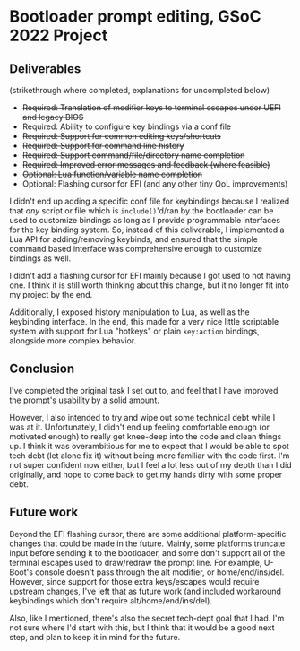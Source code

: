 
# Bootloader prompt editing, GSoC 2022 Project

## Deliverables

(strikethrough where completed, explanations for uncompleted below)

* ~~Required: Translation of modifier keys to terminal escapes under UEFI and legacy BIOS~~
* Required: Ability to configure key bindings via a conf file
* ~~Required: Support for common editing keys/shortcuts~~
* ~~Required: Support for command line history~~
* ~~Required: Support command/file/directory name completion~~
* ~~Required: Improved error messages and feedback (where feasible)~~
* ~~Optional: Lua function/variable name completion~~
* Optional: Flashing cursor for EFI (and any other tiny QoL improvements)

I didn't end up adding a specific conf file for keybindings because I realized that *any* script or file which is `include()`'d/ran by the bootloader can be used to customize bindings as long as I provide programmable interfaces for the key binding system.
So, instead of this deliverable, I implemented a Lua API for adding/removing keybinds, and ensured that the simple command based interface was comprehensive enough to customize bindings as well.

I didn't add a flashing cursor for EFI mainly because I got used to not having one. I think it is still worth thinking about this change, but it no longer fit into my project by the end.

Additionally, I exposed history manipulation to Lua, as well as the keybinding interface. In the end, this made for a very nice little scriptable system with support for Lua "hotkeys" or plain `key:action` bindings, alongside more complex behavior.

## Conclusion

I've completed the original task I set out to, and feel that I have improved the prompt's usability by a solid amount.

However, I also intended to try and wipe out some technical debt while I was at it. Unfortunately, I didn't end up feeling comfortable enough (or motivated enough) to really get knee-deep into the code and clean things up.
I think it was overambitious for me to expect that I would be able to spot tech debt (let alone fix it) without being more familiar with the code first. I'm not super confident now either, but I feel a lot less out of my depth than I did originally, and hope to come back to get my hands dirty with some proper debt.

## Future work

Beyond the EFI flashing cursor, there are some additional platform-specific changes that could be made in the future. Mainly, some platforms truncate input before sending it to the bootloader, and some don't support all of the terminal escapes used to draw/redraw the prompt line.
For example, U-Boot's console doesn't pass through the alt modifier, or home/end/ins/del. However, since support for those extra keys/escapes would require upstream changes, I've left that as future work (and included workaround keybindings which don't require alt/home/end/ins/del).

Also, like I mentioned, there's also the secret tech-dept goal that I had. I'm not sure where I'd start with this, but I think that it would be a good next step, and plan to keep it in mind for the future.
